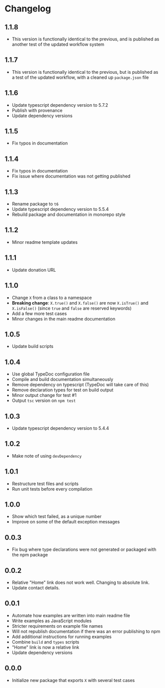 # Changelog

## 1.1.8

- This version is functionally identical to the previous, and is published as another test of the updated workflow system

## 1.1.7

- This version is functionally identical to the previous, but is published as a test of the updated workflow, with a cleaned up `package.json` file

## 1.1.6

- Update typescript dependency version to 5.7.2
- Publish with provenance
- Update dependency versions

## 1.1.5

- Fix typos in documentation

## 1.1.4

- Fix typos in documentation
- Fix issue where documentation was not getting published

## 1.1.3

- Rename package to `t6`
- Update typescript dependency version to 5.5.4
- Rebuild package and documentation in monorepo style

## 1.1.2

- Minor readme template updates

## 1.1.1

- Update donation URL

## 1.1.0

- Change `X` from a class to a namespace
- **Breaking change**: `X.true()` and `X.false()` are now `X.isTrue()` and `X.isFalse()` (since `true` and `false` are reserved keywords)
- Add a few more test cases
- Minor changes in the main readme documentation

## 1.0.5

- Update build scripts

## 1.0.4

- Use global TypeDoc configuration file
- Compile and build documentation simultaneously
- Remove dependency on typescript (TypeDoc will take care of this)
- Remove declaration types for test on build output
- Minor output change for test #1
- Output `tsc` version on `npm test`

## 1.0.3

- Update typescript dependency version to 5.4.4

## 1.0.2

- Make note of using `devDependency`

## 1.0.1

- Restructure test files and scripts
- Run unit tests before every compilation

## 1.0.0

- Show which test failed, as a unique number
- Improve on some of the default exception messages

## 0.0.3

- Fix bug where type declarations were not generated or packaged with the npm package

## 0.0.2

- Relative "Home" link does not work well. Changing to absolute link.
- Update contact details.

## 0.0.1

- Automate how examples are written into main readme file
- Write examples as JavaScript modules
- Stricter requirements on example file names
- Will not republish documentation if there was an error publishing to npm
- Add additional instructions for running examples
- Combine `build` and `types` scripts
- "Home" link is now a relative link
- Update dependency versions

## 0.0.0

- Initialize new package that exports `X` with several test cases